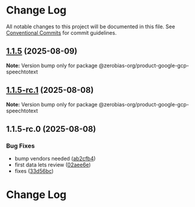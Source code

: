 # Change Log

All notable changes to this project will be documented in this file.
See [Conventional Commits](https://conventionalcommits.org) for commit guidelines.

## [1.1.5](https://github.com/zerobias-org/product/compare/@zerobias-org/product-google-gcp-speechtotext@1.1.5-rc.1...@zerobias-org/product-google-gcp-speechtotext@1.1.5) (2025-08-09)

**Note:** Version bump only for package @zerobias-org/product-google-gcp-speechtotext





## [1.1.5-rc.1](https://github.com/zerobias-org/product/compare/@zerobias-org/product-google-gcp-speechtotext@1.1.5-rc.0...@zerobias-org/product-google-gcp-speechtotext@1.1.5-rc.1) (2025-08-08)

**Note:** Version bump only for package @zerobias-org/product-google-gcp-speechtotext





## 1.1.5-rc.0 (2025-08-08)


### Bug Fixes

* bump vendors needed ([ab2cfb4](https://github.com/zerobias-org/product/commit/ab2cfb4a9cf2e3008e08b068f98011fec096c932))
* first data lets review ([02aee6e](https://github.com/zerobias-org/product/commit/02aee6e8c4f11675de7c63a00f4c8254a67a4dd7))
* fixes ([33d56bc](https://github.com/zerobias-org/product/commit/33d56bcaedf3fa5e3939a33c0fb57eda53539d05))





# Change Log
